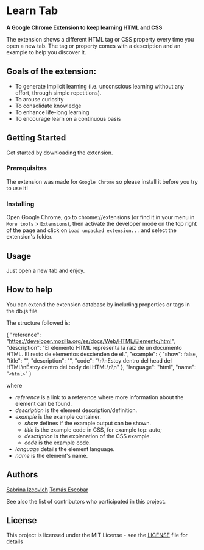 # Learn Tab

**A Google Chrome Extension to keep learning HTML and CSS**

The extension shows a different HTML tag or CSS property every time you open a new tab. The tag or property comes with a description and an example to help you discover it.

## Goals of the extension:
- To generate implicit learning (i.e. unconscious learning without any effort, through simple repetitions).
- To arouse curiosity
- To consolidate knowledge
- To enhance life-long learning
- To encourage learn on a continuous basis

## Getting Started

Get started by downloading the extension.

### Prerequisites

The extension was made for ```Google Chrome``` so please install it before you try to use it!

### Installing

Open Google Chrome, go to chrome://extensions (or find it in your menu in ```More tools``` > ```Extensions```), then activate the developer mode on the top right of the page and click on ```Load unpacked extension...``` and select the extension's folder. 

## Usage
Just open a new tab and enjoy.

## How to help
You can extend the extension database by including properties or tags in the db.js file.

The structure followed is:

{
    "reference": "https://developer.mozilla.org/es/docs/Web/HTML/Elemento/html",
    "description": "El elemento HTML <html> representa la raíz de un documento HTML. El resto de elementos descienden de él.",
    "example": {
        "show": false,
        "title": "",
        "description": "",
        "code": "<!DOCTYPE html>\n<html>\n<head>Estoy dentro del head del HTML</head>\n<body>Estoy dentro del body del HTML</body>\n</html>\n"
        },
    "language": "html",
    "name": "<code>&lt;html&gt;</code>"
}

where
- *reference* is a link to a reference where more information about the element can be found.
- *description* is the element description/definition.
- *example* is the example container.
    - *show* defines if the example output can be shown.
    - *title* is the example code in CSS, for example top: auto;
    - *description* is the explanation of the CSS example.
    - *code* is the example code.
- *language* details the element language.
- *name* is the element's name.

## Authors
[Sabrina Izcovich](https://github.com/sizcovich)
[Tomás Escobar](https://github.com/tomasescobar)

See also the list of contributors who participated in this project.

## License
This project is licensed under the MIT License - see the [LICENSE](LICENSE) file for details
